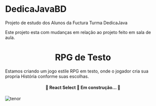 # DedicaJavaBD
Projeto de estudo dos Alunos da Fuctura Turma DedicaJava

Este projeto esta com  mudanças em relação ao projeto feito em sala de aula.

<h1 align="center">RPG de Testo</h1>

Estamos criando um jogo estile RPG em testo, onde o jogador cria sua propria História  conforme suas escolhas.

<h4 align="center"> 
	🚧  React Select 🚀 Em construção...  🚧
</h4>

![tenor](https://media1.tenor.com/images/505ddb5e0b0e8c3e96b66e1469ef47c1/tenor.gif?itemid=4903969) 
